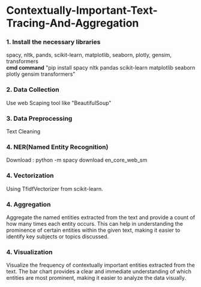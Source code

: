 # Contextually-Important-Text-Tracing-And-Aggregation
<h3>1. Install the necessary libraries</h3>
spacy, nltk, pands, scikit-learn, matplotlib, seaborn, plotly, gensim, transformers <br> 
<b>cmd command</b> "pip install spacy nltk pandas scikit-learn matplotlib seaborn plotly gensim transformers"
<h3>2. Data Collection</h3>
Use web Scaping tool like "BeautifulSoup"
<h3>3. Data Preprocessing</h3>
Text Cleaning
<h3>4. NER(Named Entity Recognition)</h3>
Download : python -m spacy download en_core_web_sm
<h3>4. Vectorization</h3>
Using TfidfVectorizer from scikit-learn.
<h3>4. Aggregation</h3>
Aggregate the named entities extracted from the text and provide a count of how many times each entity occurs. This can help in understanding the prominence of certain entities within the given text, making it easier to identify key subjects or topics discussed.
<h3>4. Visualization</h3>
Visualize the frequency of contextually important entities extracted from the text. The bar chart provides a clear and immediate understanding of which entities are most prominent, making it easier to analyze the data visually.
